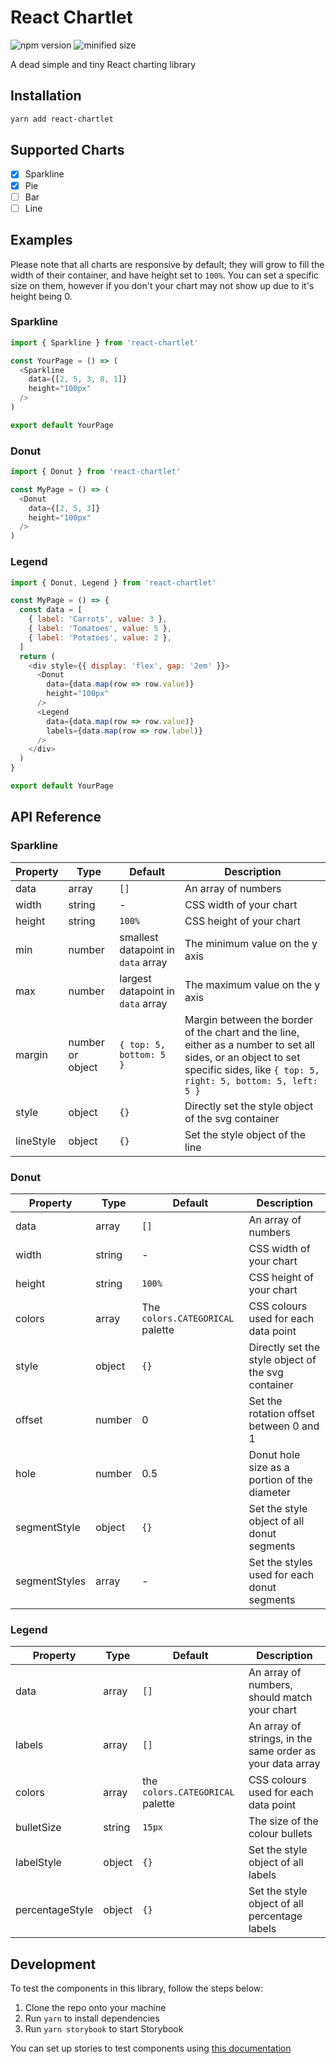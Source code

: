 # React Chartlet
![npm version](https://img.shields.io/npm/v/react-chartlet)
![minified size](https://img.shields.io/badge/minified%20size-730%20B-blue)

A dead simple and tiny React charting library

## Installation

```bash
yarn add react-chartlet
```

## Supported Charts

- [x] Sparkline
- [x] Pie
- [ ] Bar
- [ ] Line

## Examples

Please note that all charts are responsive by default; they will grow to fill the width of their container, and have height set to `100%`. You can set a specific size on them, however if you don't your chart may not show up due to it's height being 0.

### Sparkline

```js
import { Sparkline } from 'react-chartlet'

const YourPage = () => (
  <Sparkline
    data={[2, 5, 3, 8, 1]}
    height="100px"
  />
)

export default YourPage
```

### Donut

```js
import { Donut } from 'react-chartlet'

const MyPage = () => (
  <Donut
    data={[2, 5, 3]}
    height="100px"
  />
)
```

### Legend

```js
import { Donut, Legend } from 'react-chartlet'

const MyPage = () => {
  const data = [
    { label: 'Carrots', value: 3 },
    { label: 'Tomatoes', value: 5 },
    { label: 'Potatoes', value: 2 },
  ]
  return (
    <div style={{ display: 'flex', gap: '2em' }}>
      <Donut
        data={data.map(row => row.value)}
        height="100px"
      />
      <Legend
        data={data.map(row => row.value)}
        labels={data.map(row => row.label)}
      />
    </div>
  )
}

export default YourPage
```

## API Reference

### Sparkline

| Property | Type | Default | Description |
| - | - | - | - |
| data | array | `[]` | An array of numbers |
| width | string | - | CSS width of your chart |
| height | string | `100%` | CSS height of your chart |
| min | number | smallest datapoint in `data` array | The minimum value on the y axis |
| max | number | largest datapoint in `data` array | The maximum value on the y axis |
| margin | number or object | `{ top: 5, bottom: 5 }` | Margin between the border of the chart and the line, either as a number to set all sides, or an object to set specific sides, like `{ top: 5, right: 5, bottom: 5, left: 5 }` |
| style | object | `{}` | Directly set the style object of the svg container |
| lineStyle | object | `{}` | Set the style object of the line |

### Donut

| Property | Type | Default | Description |
| - | - | - | - |
| data | array | `[]` | An array of numbers |
| width | string | - | CSS width of your chart |
| height | string | `100%` | CSS height of your chart |
| colors | array | The `colors.CATEGORICAL` palette | CSS colours used for each data point |
| style | object | `{}` | Directly set the style object of the svg container |
| offset | number | 0 | Set the rotation offset between 0 and 1 |
| hole | number | 0.5 | Donut hole size as a portion of the diameter |
| segmentStyle | object | `{}` | Set the style object of all donut segments |
| segmentStyles | array | - | Set the styles used for each donut segments |

### Legend

| Property | Type | Default | Description |
| - | - | - | - |
| data | array | `[]` | An array of numbers, should match your chart |
| labels | array | `[]` | An array of strings, in the same order as your data array |
| colors | array | the `colors.CATEGORICAL` palette | CSS colours used for each data point |
| bulletSize | string | `15px` | The size of the colour bullets |
| labelStyle | object | `{}` | Set the style object of all labels |
| percentageStyle | object | `{}` | Set the style object of all percentage labels |

## Development

To test the components in this library, follow the steps below:

1. Clone the repo onto your machine
2. Run `yarn` to install dependencies
3. Run `yarn storybook` to start Storybook

You can set up stories to test components using [this documentation](https://storybook.js.org/docs/react/writing-stories/introduction)

